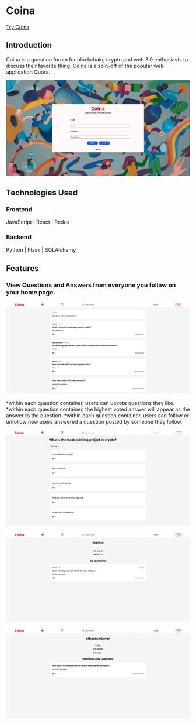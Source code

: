 # Coina

<a href="https://coina.herokuapp.com"/>Try Coina</a>

## Introduction
Coina is a question forum for blockchain, crypto and web 3.0 enthusiasts to discuss their favorite thing. Coina is a spin-off of the popular web application Quora. 

![Alt Text](https://github.com/asabushaban/Coina/blob/main/react-app/public/wireframes/login:splash.png)

## Technologies Used

### Frontend
JavaScript | React | Redux
### Backend
Python | Flask | SQLAlchemy

## Features
### View Questions and Answers from everyone you follow on your home page. 

![Alt Text](https://github.com/asabushaban/Coina/blob/main/react-app/public/wireframes/Home.png)

*within each question container, users can upvote questions they like.
*within each question container, the highest voted answer will appear as the answer to the question.
*within each question container, users can follow or unfollow new users answered a question posted by someone they follow.

![Alt Text](https://github.com/asabushaban/Coina/blob/main/react-app/public/wireframes/Answers.png)

![Alt Text](https://github.com/asabushaban/Coina/blob/main/react-app/public/wireframes/MyProfile.png)

![Alt Text](https://github.com/asabushaban/Coina/blob/main/react-app/public/wireframes/other-users-profile.png)
